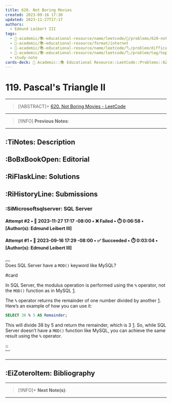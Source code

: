 ```yaml
---
title: 620. Not Boring Movies
created: 2023-09-16 17:30
updated: 2023-11-27T17:17
authors:
  - Edmund Leibert III
tags:
  - 🔴-academic/📚-educational-resource/name/leetcode/🔖/problems/620-not-boring-movies
  - 🔴-academic/📚-educational-resource/format/internet
  - 🔴-academic/📚-educational-resource/name/leetcode/🏷️/problem/difficulty/easy
  - 🔴-academic/📚-educational-resource/name/leetcode/🏷️/problem/tag/topic/database
  - study-note
cards-deck: 🔴 Academic::📚 Educational Resource::LeetCode::Problems::620. Not Boring Movies
---
```


# 119. Pascal's Triangle II

---

> [!ABSTRACT]+
> [620. Not Boring Movies - LeetCode](https://leetcode.com/problems/not-boring-movies/description/)

---

> [!INFO]
> **Previous Notes**:
> 

---

## :TiNotes: Description

## :BoBxBookOpen: Editorial

## :RiFlaskLine: Solutions

## :RiHistoryLine: Submissions

### :SiMicrosoftsqlserver: SQL Server

#### **Attempt #2** • 📆 2023-11-27 17:17 -08:00 • ❌ Failed • ⏱️ 0:06:58 • \[Author(s): Edmund Leibert III\]



#### **Attempt #1** • 📆 2023-09-16 17:29 -08:00 • ✅ Succeeded • ⏱️ 0:03:04 • \[Author(s): Edmund Leibert III\]

﹇<br>
Does SQL Server have a `MOD()` keyword like MySQL?

#card 

In SQL Server, the modulus operation is performed using the `%` operator, not the `MOD()` function as in MySQL [1](https://learn.microsoft.com/en-us/sql/t-sql/language-elements/modulo-transact-sql?view=sql-server-ver16). 

The `%` operator returns the remainder of one number divided by another [1](https://learn.microsoft.com/en-us/sql/t-sql/language-elements/modulo-transact-sql?view=sql-server-ver16). Here’s an example of how you can use it:

```sql
SELECT 38 % 5 AS Remainder;
```

This will divide 38 by 5 and return the remainder, which is 3 [1](https://learn.microsoft.com/en-us/sql/t-sql/language-elements/modulo-transact-sql?view=sql-server-ver16). So, while SQL Server doesn’t have a `MOD()` function like MySQL, you can achieve the same result using the `%` operator.

⌂
<br>﹈<br>

---

## :EiZoteroItem: Bibliography



---

> [!INFO]+ 
> **Next Note(s)**:
> 

---
